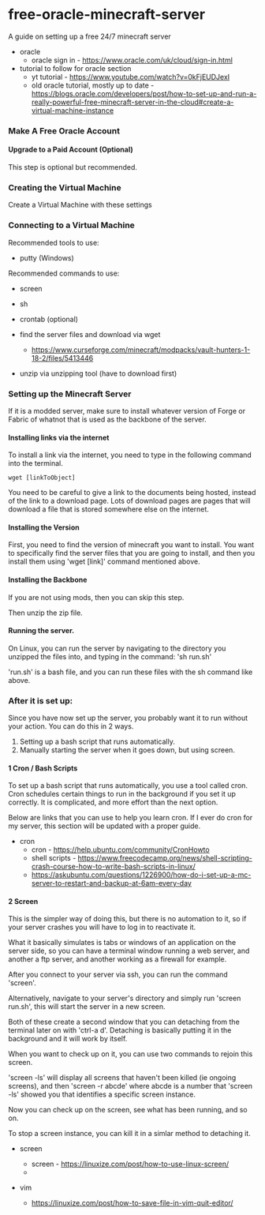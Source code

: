 # free-oracle-minecraft-server
A guide on setting up a free 24/7 minecraft server


- oracle
	- oracle sign in - https://www.oracle.com/uk/cloud/sign-in.html
- tutorial to follow for oracle section
	- yt tutorial - https://www.youtube.com/watch?v=0kFjEUDJexI
	- old oracle tutorial, mostly up to date - https://blogs.oracle.com/developers/post/how-to-set-up-and-run-a-really-powerful-free-minecraft-server-in-the-cloud#create-a-virtual-machine-instance

### Make A Free Oracle Account


#### Upgrade to a Paid Account (Optional)
This step is optional but recommended. 

### Creating the Virtual Machine
Create a Virtual Machine with these settings

### Connecting to a Virtual Machine
Recommended tools to use: 
- putty (Windows)

Recommended commands to use:
- screen
- sh
- crontab (optional)



- find the server files and download via wget
	- https://www.curseforge.com/minecraft/modpacks/vault-hunters-1-18-2/files/5413446
- unzip via unzipping tool (have to download first)



### Setting up the Minecraft Server
If it is a modded server, make sure to install whatever version of Forge or Fabric of whatnot that is used as the backbone of the server. 

#### Installing links via the internet
To install a link via the internet, you need to type in the following command into the terminal. 

```unix
wget [linkToObject]
```

You need to be careful to give a link to the documents being hosted, instead of the link to a download page. Lots of download pages are pages that will download a file that is stored somewhere else on the internet. 

#### Installing the Version
First, you need to find the version of minecraft you want to install. You want to specifically find the server files that you are going to install, and then you install them using 'wget [link]' command mentioned above. 

#### Installing the Backbone
If you are not using mods, then you can skip this step. 



Then unzip the zip file. 

#### Running the server. 
On Linux, you can run the server by navigating to the directory you unzipped the files into, and typing in the command:
'sh run.sh'

'run.sh' is a bash file, and you can run these files with the sh command like above. 

### After it is set up:
Since you have now set up the server, you probably want it to run without your action. You can do this in 2 ways. 

1. Setting up a bash script that runs automatically. 
2. Manually starting the server when it goes down, but using screen. 

#### 1 Cron / Bash Scripts
To set up a bash script that runs automatically, you use a tool called cron. Cron schedules certain things to run in the background if you set it up correctly. It is complicated, and more effort than the next option. 

Below are links that you can use to help you learn cron. If I ever do cron for my server, this section will be updated with a proper guide. 

- cron
	- cron - https://help.ubuntu.com/community/CronHowto
	- shell scripts - https://www.freecodecamp.org/news/shell-scripting-crash-course-how-to-write-bash-scripts-in-linux/
	- https://askubuntu.com/questions/1226900/how-do-i-set-up-a-mc-server-to-restart-and-backup-at-6am-every-day

#### 2 Screen
This is the simpler way of doing this, but there is no automation to it, so if your server crashes you will have to log in to reactivate it. 

What it basically simulates is tabs or windows of an application on the server side, so you can have a terminal window running a web server, and another a ftp server, and another working as a firewall for example. 

After you connect to your server via ssh, you can run the command 'screen'.

Alternatively, navigate to your server's directory and simply run 'screen run.sh', this will start the server in a new screen.

Both of these create a second window that you can detaching from the terminal later on with 'ctrl-a d'. 
Detaching is basically putting it in the background and it will work by itself. 

When you want to check up on it, you can use two commands to rejoin this screen. 

'screen -ls' will display all screens that haven't been killed (ie ongoing screens), 
and then 'screen -r abcde' where abcde is a number that 'screen -ls' showed you that identifies a specific screen instance. 

Now you can check up on the screen, see what has been running, and so on. 

To stop a screen instance, you can kill it in a simlar method to detaching it. 


- screen
	- screen - https://linuxize.com/post/how-to-use-linux-screen/
	- 


- vim
	- https://linuxize.com/post/how-to-save-file-in-vim-quit-editor/

